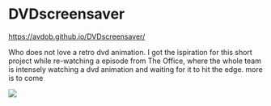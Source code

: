 # DVDscreensaver

https://avdob.github.io/DVDscreensaver/

Who does not love a retro dvd animation.
I got the ispiration for this short project while re-watching a episode from The Office,
where the whole team is intensely watching a dvd animation and waiting for it 
to hit the edge.
more is to come

![](http://49.media.tumblr.com/8f7166a475863b9299c4321eddb79a9a/tumblr_o0xzuqbG5T1rm8bc3o1_500.gif)
